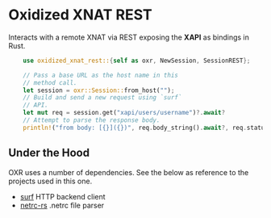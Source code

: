# Oxidized XNAT REST
Interacts with a remote XNAT via REST exposing the **XAPI** as
bindings in Rust.

```rust
    use oxidized_xnat_rest::{self as oxr, NewSession, SessionREST};

    // Pass a base URL as the host name in this
    // method call.
    let session = oxr::Session::from_host("");
    // Build and send a new request using `surf`
    // API.
    let mut req = session.get("xapi/users/username")?.await?
    // Attempt to parse the response body.
    println!("from body: [{}]({})", req.body_string().await?, req.status());
```

## Under the Hood
OXR uses a number of dependencies. See the below as reference to the
projects used in this one.

- [surf](https://github.com/http-rs/surf) HTTP backend client
- [netrc-rs](https://github.com/yjhmelody/netrc-rs) .netrc file parser
